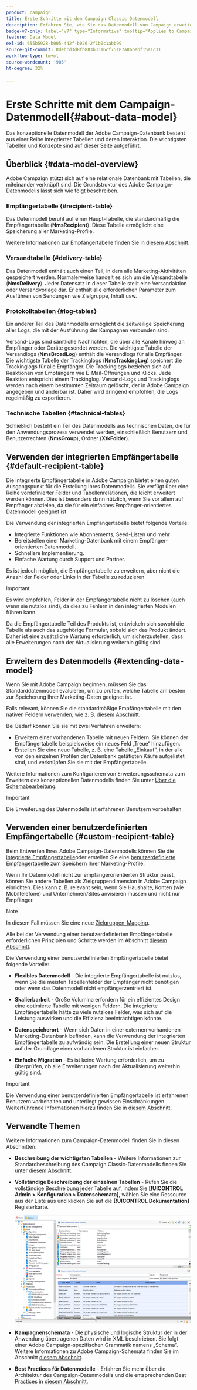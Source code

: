 ```yaml
---
product: campaign
title: Erste Schritte mit dem Campaign Classic-Datenmodell
description: Erfahren Sie, wie Sie das Datenmodell von Campaign erweitern, Schemata bearbeiten, APIs verwenden und vieles mehr
badge-v7-only: label="v7" type="Informative" tooltip="Applies to Campaign Classic v7 only"
feature: Data Model
exl-id: 655b5928-b005-442f-b026-2f1b0c1abb99
source-git-commit: 8debcd3d8fb883b3316cf75187a86bebf15a1d31
workflow-type: tm+mt
source-wordcount: '985'
ht-degree: 32%

---
```


# Erste Schritte mit dem Campaign-Datenmodell{#about-data-model}

Das konzeptionelle Datenmodell der Adobe Campaign-Datenbank besteht aus einer Reihe integrierter Tabellen und deren Interaktion. Die wichtigsten Tabellen und Konzepte sind auf dieser Seite aufgeführt.

## Überblick {#data-model-overview}

Adobe Campaign stützt sich auf eine relationale Datenbank mit Tabellen, die miteinander verknüpft sind. Die Grundstruktur des Adobe Campaign-Datenmodells lässt sich wie folgt beschreiben.

### Empfängertabelle {#recipient-table}

Das Datenmodell beruht auf einer Haupt-Tabelle, die standardmäßig die Empfängertabelle (**NmsRecipient**). Diese Tabelle ermöglicht eine Speicherung aller Marketing-Profile.

Weitere Informationen zur Empfängertabelle finden Sie in [diesem Abschnitt](#default-recipient-table).

### Versandtabelle {#delivery-table}

Das Datenmodell enthält auch einen Teil, in dem alle Marketing-Aktivitäten gespeichert werden. Normalerweise handelt es sich um die Versandtabelle (**NmsDelivery**). Jeder Datensatz in dieser Tabelle stellt eine Versandaktion oder Versandvorlage dar. Er enthält alle erforderlichen Parameter zum Ausführen von Sendungen wie Zielgruppe, Inhalt usw.

### Protokolltabellen {#log-tables}

Ein anderer Teil des Datenmodells ermöglicht die zeitweilige Speicherung aller Logs, die mit der Ausführung der Kampagnen verbunden sind.

Versand-Logs sind sämtliche Nachrichten, die über alle Kanäle hinweg an Empfänger oder Geräte gesendet werden. Die wichtigste Tabelle der Versandlogs (**NmsBroadLog**) enthält die Versandlogs für alle Empfänger.
Die wichtigste Tabelle der Trackinglogs (**NmsTrackingLog**) speichert die Trackinglogs für alle Empfänger. Die Trackinglogs beziehen sich auf Reaktionen von Empfängern wie E-Mail-Öffnungen und Klicks. Jede Reaktion entspricht einem Trackinglog.
Versand-Logs und Trackinglogs werden nach einem bestimmten Zeitraum gelöscht, der in Adobe Campaign angegeben und änderbar ist. Daher wird dringend empfohlen, die Logs regelmäßig zu exportieren.

### Technische Tabellen {#technical-tables}

Schließlich besteht ein Teil des Datenmodells aus technischen Daten, die für den Anwendungsprozess verwendet werden, einschließlich Benutzern und Benutzerrechten (**NmsGroup**), Ordner (**XtkFolder**).

## Verwenden der integrierten Empfängertabelle {#default-recipient-table}

Die integrierte Empfängertabelle in Adobe Campaign bietet einen guten Ausgangspunkt für die Erstellung Ihres Datenmodells. Sie verfügt über eine Reihe vordefinierter Felder und Tabellenrelationen, die leicht erweitert werden können. Dies ist besonders dann nützlich, wenn Sie vor allem auf Empfänger abzielen, da sie für ein einfaches Empfänger-orientiertes Datenmodell geeignet ist.

Die Verwendung der integrierten Empfängertabelle bietet folgende Vorteile:

* Integrierte Funktionen wie Abonnements, Seed-Listen und mehr
* Bereitstellen einer Marketing-Datenbank mit einem Empfänger-orientierten Datenmodell.
* Schnellere Implementierung.
* Einfache Wartung durch Support und Partner.

Es ist jedoch möglich, die Empfängertabelle zu erweitern, aber nicht die Anzahl der Felder oder Links in der Tabelle zu reduzieren.

>[!IMPORTANT]
>
>Es wird empfohlen, Felder in der Empfängertabelle nicht zu löschen (auch wenn sie nutzlos sind), da dies zu Fehlern in den integrierten Modulen führen kann.

Da die Empfängertabelle Teil des Produkts ist, entwickeln sich sowohl die Tabelle als auch das zugehörige Formular, sobald sich das Produkt ändert. Daher ist eine zusätzliche Wartung erforderlich, um sicherzustellen, dass alle Erweiterungen nach der Aktualisierung weiterhin gültig sind.

## Erweitern des Datenmodells {#extending-data-model}

Wenn Sie mit Adobe Campaign beginnen, müssen Sie das Standarddatenmodell evaluieren, um zu prüfen, welche Tabelle am besten zur Speicherung Ihrer Marketing-Daten geeignet ist.

Falls relevant, können Sie die standardmäßige Empfängertabelle mit den nativen Feldern verwenden, wie z. B. [diesem Abschnitt](#default-recipient-table).

Bei Bedarf können Sie sie mit zwei Verfahren erweitern:

* Erweitern einer vorhandenen Tabelle mit neuen Feldern. Sie können der Empfängertabelle beispielsweise ein neues Feld „Treue“ hinzufügen.
* Erstellen Sie eine neue Tabelle, z. B. eine Tabelle „Einkauf“, in der alle von den einzelnen Profilen der Datenbank getätigten Käufe aufgelistet sind, und verknüpfen Sie sie mit der Empfängertabelle.

Weitere Informationen zum Konfigurieren von Erweiterungsschemata zum Erweitern des konzeptionellen Datenmodells finden Sie unter [Über die Schemabearbeitung](../../configuration/using/about-schema-edition.md).

>[!IMPORTANT]
>
>Die Erweiterung des Datenmodells ist erfahrenen Benutzern vorbehalten.

## Verwenden einer benutzerdefinierten Empfängertabelle {#custom-recipient-table}

Beim Entwerfen Ihres Adobe Campaign-Datenmodells können Sie die [integrierte Empfängertabelle](#default-recipient-table)oder erstellen Sie eine [benutzerdefinierte Empfängertabelle](../../configuration/using/about-custom-recipient-table.md) zum Speichern Ihrer Marketing-Profile.

Wenn Ihr Datenmodell nicht zur empfängerorientierten Struktur passt, können Sie andere Tabellen als Zielgruppendimension in Adobe Campaign einrichten. Dies kann z. B. relevant sein, wenn Sie Haushalte, Konten (wie Mobiltelefone) und Unternehmen/Sites anvisieren müssen und nicht nur Empfänger.

>[!NOTE]
>
>In diesem Fall müssen Sie eine neue [Zielgruppen-Mapping](../../configuration/using/target-mapping.md).

Alle bei der Verwendung einer benutzerdefinierten Empfängertabelle erforderlichen Prinzipien und Schritte werden im Abschnitt [diesem Abschnitt](../../configuration/using/about-custom-recipient-table.md).

Die Verwendung einer benutzerdefinierten Empfängertabelle bietet folgende Vorteile:

* **Flexibles Datenmodell** - Die integrierte Empfängertabelle ist nutzlos, wenn Sie die meisten Tabellenfelder der Empfänger nicht benötigen oder wenn das Datenmodell nicht empfängerzentriert ist.

* **Skalierbarkeit** - Große Volumina erfordern für ein effizientes Design eine optimierte Tabelle mit wenigen Feldern. Die integrierte Empfängertabelle hätte zu viele nutzlose Felder, was sich auf die Leistung auswirken und die Effizienz beeinträchtigen könnte.

* **Datenspeicherort** - Wenn sich Daten in einer externen vorhandenen Marketing-Datenbank befinden, kann die Verwendung der integrierten Empfängertabelle zu aufwändig sein. Die Erstellung einer neuen Struktur auf der Grundlage einer vorhandenen Struktur ist einfacher.

* **Einfache Migration** - Es ist keine Wartung erforderlich, um zu überprüfen, ob alle Erweiterungen nach der Aktualisierung weiterhin gültig sind.

>[!IMPORTANT]
>
>Die Verwendung einer benutzerdefinierten Empfängertabelle ist erfahrenen Benutzern vorbehalten und unterliegt gewissen Einschränkungen. Weiterführende Informationen hierzu finden Sie in [diesem Abschnitt](../../configuration/using/about-custom-recipient-table.md).

## Verwandte Themen

Weitere Informationen zum Campaign-Datenmodell finden Sie in diesen Abschnitten:

* **Beschreibung der wichtigsten Tabellen** - Weitere Informationen zur Standardbeschreibung des Campaign Classic-Datenmodells finden Sie unter [diesem Abschnitt](../../configuration/using/data-model-description.md).

* **Vollständige Beschreibung der einzelnen Tabellen** - Rufen Sie die vollständige Beschreibung jeder Tabelle auf, indem Sie **[!UICONTROL Admin > Konfiguration > Datenschemata]**, wählen Sie eine Ressource aus der Liste aus und klicken Sie auf die **[!UICONTROL Dokumentation]** Registerkarte.

   ![](assets/data-model_documentation-tab.png)


* **Kampagnenschemata** - Die physische und logische Struktur der in der Anwendung übertragenen Daten wird in XML beschrieben. Sie folgt einer Adobe Campaign-spezifischen Grammatik namens „Schema“. Weitere Informationen zu Adobe Campaign-Schemata finden Sie im Abschnitt [diesem Abschnitt](../../configuration/using/about-schema-reference.md).

* **Best Practices für Datenmodelle** - Erfahren Sie mehr über die Architektur des Campaign-Datenmodells und die entsprechenden Best Practices in [diesem Abschnitt](../../configuration/using/data-model-best-practices.md#data-model-architecture).
